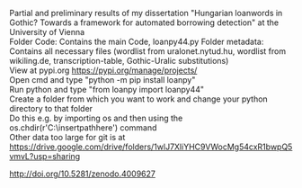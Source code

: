 Partial and preliminary results of my dissertation "Hungarian loanwords in Gothic? Towards a framework for automated borrowing detection" at the University of Vienna  
Folder Code: Contains the main Code, loanpy44.py
Folder metadata: Contains all necessary files (wordlist from uralonet.nytud.hu, wordlist from wikiling.de, transcription-table, Gothic-Uralic substitutions)  
View at pypi.org https://pypi.org/manage/projects/  
Open cmd and type "python -m pip install loanpy"  
Run python and type "from loanpy import loanpy44"  
Create a folder from which you want to work and change your python directory to that folder  
Do this e.g. by importing os and then using the os.chdir(r'C:\insertpathhere') command  
Other data too large for git is at https://drive.google.com/drive/folders/1wlJ7XliYHC9VWocMg54cxR1bwpQ5vmvL?usp=sharing   
  
http://doi.org/10.5281/zenodo.4009627
 
